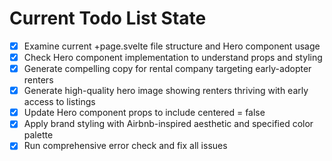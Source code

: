 <!-- DO NOT EDIT - Managed by todo_list tool -->
<!-- Updated: 2025-09-26T20:59:21.005Z -->

# Current Todo List State

- [x] Examine current +page.svelte file structure and Hero component usage
- [x] Check Hero component implementation to understand props and styling
- [x] Generate compelling copy for rental company targeting early-adopter renters
- [x] Generate high-quality hero image showing renters thriving with early access to listings
- [x] Update Hero component props to include centered = false
- [x] Apply brand styling with Airbnb-inspired aesthetic and specified color palette
- [x] Run comprehensive error check and fix all issues
